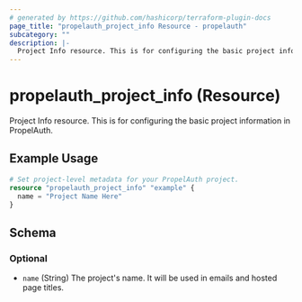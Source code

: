 ```yaml
---
# generated by https://github.com/hashicorp/terraform-plugin-docs
page_title: "propelauth_project_info Resource - propelauth"
subcategory: ""
description: |-
  Project Info resource. This is for configuring the basic project information in PropelAuth.
---
```


# propelauth_project_info (Resource)

Project Info resource. This is for configuring the basic project information in PropelAuth.

## Example Usage

```terraform
# Set project-level metadata for your PropelAuth project.
resource "propelauth_project_info" "example" {
  name = "Project Name Here"
}
```

<!-- schema generated by tfplugindocs -->
## Schema

### Optional

- `name` (String) The project's name. It will be used in emails and hosted page titles.
